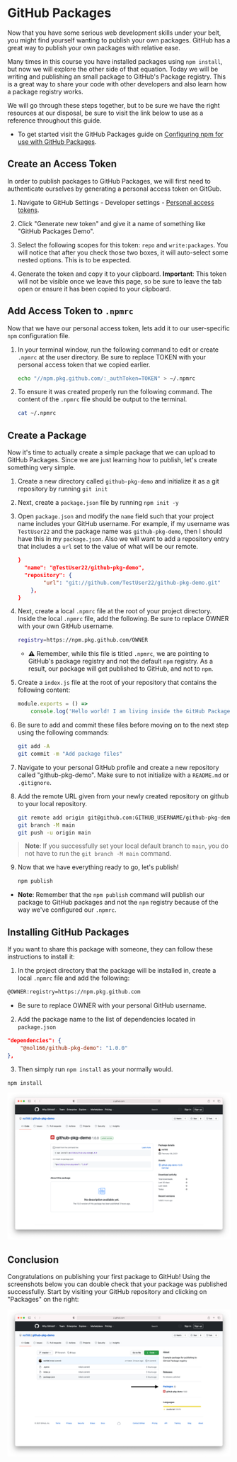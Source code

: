 # GitHub Packages

Now that you have some serious web development skills under your belt, you might find yourself wanting to publish your own packages. GitHub has a great way to publish your own packages with relative ease.

Many times in this course you have installed packages using `npm install`, but now we will explore the other side of that equation. Today we will be writing and publishing an small package to GitHub's Package registry. This is a great way to share your code with other developers and also learn how a package registry works.

We will go through these steps together, but to be sure we have the right resources at our disposal, be sure to visit the link below to use as a reference throughout this guide.

* To get started visit the GitHub Packages guide on [Configuring npm for use with GitHub Packages](https://docs.github.com/en/packages/guides/configuring-npm-for-use-with-github-packages).

## Create an Access Token

In order to publish packages to GitHub Packages, we will first need to authenticate ourselves by generating a personal access token on GitGub.

1. Navigate to GitHub Settings - Developer settings - [Personal access tokens](https://github.com/settings/tokens).

2. Click "Generate new token" and give it a name of something like "GitHub Packages Demo".

3. Select the following scopes for this token: `repo` and `write:packages`. You will notice that after you check those two boxes, it will auto-select some nested options. This is to be expected.

4. Generate the token and copy it to your clipboard. **Important**: This token will not be visible once we leave this page, so be sure to leave the tab open or ensure it has been copied to your clipboard.

## Add Access Token to `.npmrc`

Now that we have our personal access token, lets add it to our user-specific `npm` configuration file.

1. In your terminal window, run the following command to edit or create `.npmrc` at the user directory. Be sure to replace TOKEN with your personal access token that we copied earlier.

    ```sh
    echo "//npm.pkg.github.com/:_authToken=TOKEN" > ~/.npmrc
    ```

2. To ensure it was created properly run the following command. The content of the `.npmrc` file should be output to the terminal.

    ```sh
    cat ~/.npmrc
    ```

## Create a Package

Now it's time to actually create a simple package that we can upload to GitHub Packages. Since we are just learning how to publish, let's create something very simple.

1. Create a new directory called `github-pkg-demo` and initialize it as a git repository by running `git init`

2. Next, create a `package.json` file by running `npm init -y`

3. Open `package.json` and modify the `name` field such that your project name includes your GitHub username. For example, if my username was `TestUser22` and the package name was `github-pkg-demo`, then I should have this in my `package.json`. Also we will want to add a repository entry that includes a `url` set to the value of what will be our remote.

    ```json
    }
      "name": "@TestUser22/github-pkg-demo",
      "repository": {
            "url": "git://github.com/TestUser22/github-pkg-demo.git"
        },
    }
    ```

4. Next, create a local `.npmrc` file at the root of your project directory. Inside the local `.npmrc` file, add the following. Be sure to replace OWNER with your own GitHub username.

    ```sh
    registry=https://npm.pkg.github.com/OWNER
    ```

    * ⚠️ Remember, while this file is titled `.npmrc`, we are pointing to GitHub's package registry and not the default `npm` registry. As a result, our package will get published to GitHub, and not to `npm`.

5. Create a `index.js` file at the root of your repository that contains the following content:

    ```js
    module.exports = () =>
        console.log('Hello world! I am living inside the GitHub Package Registry');
    ```

6. Be sure to add and commit these files before moving on to the next step using the following commands:

    ```sh
    git add -A
    git commit -m "Add package files"
    ```

7. Navigate to your personal GitHub profile and create a new repository called "github-pkg-demo". Make sure to not initialize with a `README.md` or `.gitignore`.

8. Add the remote URL given from your newly created repository on github to your local repository.

    ```sh
    git remote add origin git@github.com:GITHUB_USERNAME/github-pkg-demo.git
    git branch -M main
    git push -u origin main
    ```

> **Note**: If you successfully set your local default branch to `main`, you do not have to run the `git branch -M main` command.

9. Now that we have everything ready to go, let's publish!

    ```sh
    npm publish
    ```
* **Note**: Remember that the `npm publish` command will publish our package to GitHub packages and not the `npm` registry because of the way we've configured our `.npmrc`.

## Installing GitHub Packages

If you want to share this package with someone, they can follow these instructions to install it:

1. In the project directory that the package will be installed in, create a local `.npmrc` file and add the following:

```sh
@OWNER:registry=https://npm.pkg.github.com
```

* Be sure to replace OWNER with your personal GitHub username.

2. Add the package name to the list of dependencies located in `package.json`

```json
"dependencies": {
    "@nol166/github-pkg-demo": "1.0.0"
},
```

3. Then simply run `npm install` as your normally would.

```sh
npm install
```

![packages-page](./Images/02-packages-page.png)

## Conclusion

Congratulations on publishing your first package to GitHub! Using the screenshots below you can double check that your package was published successfully. Start by visiting your GitHub repository and clicking on "Packages" on the right:

![packages](./Images/01-packages.png)
